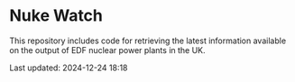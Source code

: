 # Nuke Watch

This repository includes code for retrieving the latest information available on the output of EDF nuclear power plants in the UK.

Last updated: 2024-12-24 18:18